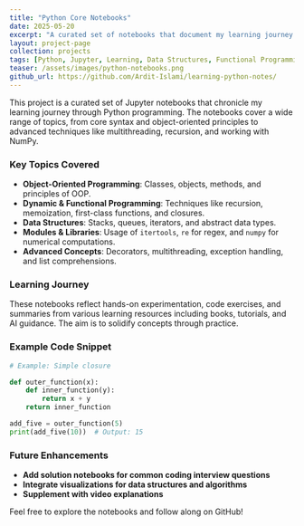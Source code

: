 ```yaml
---
title: "Python Core Notebooks"
date: 2025-05-20
excerpt: "A curated set of notebooks that document my learning journey through Python, NumPy, and Pandas."
layout: project-page
collection: projects
tags: [Python, Jupyter, Learning, Data Structures, Functional Programming]
teaser: /assets/images/python-notebooks.png
github_url: https://github.com/Ardit-Islami/learning-python-notes/
---
```


This project is a curated set of Jupyter notebooks that chronicle my learning journey through Python programming. The notebooks cover a wide range of topics, from core syntax and object-oriented principles to advanced techniques like multithreading, recursion, and working with NumPy.

### Key Topics Covered

- **Object-Oriented Programming**: Classes, objects, methods, and principles of OOP.
- **Dynamic & Functional Programming**: Techniques like recursion, memoization, first-class functions, and closures.
- **Data Structures**: Stacks, queues, iterators, and abstract data types.
- **Modules & Libraries**: Usage of `itertools`, `re` for regex, and `numpy` for numerical computations.
- **Advanced Concepts**: Decorators, multithreading, exception handling, and list comprehensions.

### Learning Journey

These notebooks reflect hands-on experimentation, code exercises, and summaries from various learning resources including books, tutorials, and AI guidance. The aim is to solidify concepts through practice.

### Example Code Snippet

```python
# Example: Simple closure

def outer_function(x):
    def inner_function(y):
        return x + y
    return inner_function

add_five = outer_function(5)
print(add_five(10))  # Output: 15
```

### Future Enhancements

- **Add solution notebooks for common coding interview questions**
- **Integrate visualizations for data structures and algorithms**
- **Supplement with video explanations**

Feel free to explore the notebooks and follow along on GitHub!
